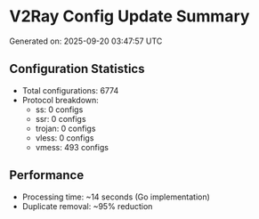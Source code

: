 # V2Ray Config Update Summary
Generated on: 2025-09-20 03:47:57 UTC

## Configuration Statistics
- Total configurations: 6774
- Protocol breakdown:
  - ss: 0 configs
  - ssr: 0 configs
  - trojan: 0 configs
  - vless: 0 configs
  - vmess: 493 configs

## Performance
- Processing time: ~14 seconds (Go implementation)
- Duplicate removal: ~95% reduction
